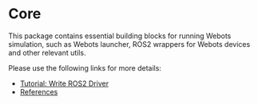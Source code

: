 # Core

This package contains essential building blocks for running Webots simulation, such as Webots launcher, ROS2 wrappers for Webots devices and other relevant utils.

Please use the following links for more details:

* [Tutorial: Write ROS2 Driver](https://github.com/cyberbotics/webots_ros2/wiki/Tutorial-Write-ROS2-Driver)
* [References](https://github.com/cyberbotics/webots_ros2/wiki/References)
